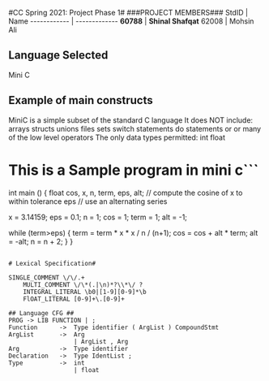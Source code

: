 #CC Spring 2021: Project Phase 1#
###PROJECT MEMBERS###
StdID | Name
------------ | -------------
**60788** | **Shinal Shafqat** <!--this is the group leader in bold-->
62008 | Mohsin Ali
<!-- Replace name and student ids with acutally group member names and ids-->

## Language Selected ##
Mini C
<!--Replace with your choice-->
## Example of main constructs ##
MiniC is a simple subset of the standard C language
It does NOT include:
arrays
structs
unions
files
sets
switch statements
do statements
or or many of the low level operators
The only data types permitted:
int
float
# This is a Sample program in mini c```
int main ()
{
  float cos, x, n, term, eps, alt;
  // compute the cosine of x to within tolerance eps
  // use an alternating series

  x = 3.14159;
  eps = 0.1;
  n = 1;
  cos = 1;
  term = 1;
  alt = -1;
  
  while (term>eps)
  {
    term = term * x * x / n / (n+1);
    cos = cos + alt * term;
    alt = -alt;
    n = n + 2;
  }
}
```

# Lexical Specification#

SINGLE_COMMENT \/\/.+
    MULTI_COMMENT \/\*(.|\n)*?\\*\/ ?
    INTEGRAL_LITERAL \b0|[1-9][0-9]*\b
    FlOAT_LITERAL [0-9]+\.[0-9]+

## Language CFG ##
PROG -> LIB FUNCTION | ;
Function      ->  Type identifier ( ArgList ) CompoundStmt
ArgList       ->  Arg
                  | ArgList , Arg
Arg           ->  Type identifier
Declaration   ->  Type IdentList ;
Type          ->  int
                  | float